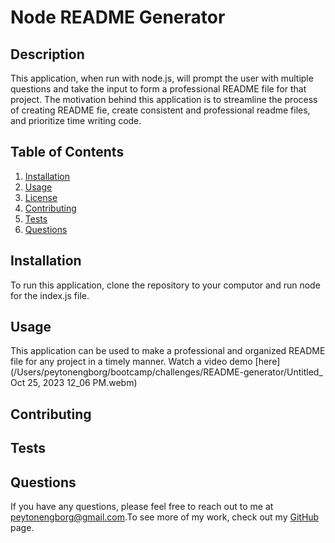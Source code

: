 # Node README Generator
  
  ## Description
  This application, when run with node.js, will prompt the user with multiple questions and take the input to form a professional README file for that project. The motivation behind this application is to streamline the process of creating README fie, create consistent and professional readme files, and prioritize time writing code.
  
## Table of Contents
1. [Installation](#installation)
2. [Usage](#usage)
3. [License](#license)
4. [Contributing](#contributing)
5. [Tests](#tests)
6. [Questions](#questions)

  ## Installation
  To run this application, clone the repository to your computor and run node for the index.js file.
  
  ## Usage
  This application can be used to make a professional and organized README file for any project in a timely manner.
  Watch a video demo [here](/Users/peytonengborg/bootcamp/challenges/README-generator/Untitled_ Oct 25, 2023 12_06 PM.webm)
  
  ## Contributing
  
  
  ## Tests
  
  
  ## Questions
If you have any questions, please feel free to reach out to me at [peytonengborg@gmail.com](mailto:peytonengborg@gmail.com).To see more of my work, check out my [GitHub](https://github.com/phechzzz) page.
